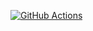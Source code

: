 <!--START_SECTION:badges-->
[![GitHub Actions](https://images.credly.com/size/110x110/images/50ac5cb1-f13a-4859-a480-a567f3bad4ca/image.png)](http://www.credly.com/badges/f1eab79f-35ba-4135-8850-39881d9accfe "GitHub Actions")
<!--END_SECTION:badges-->
